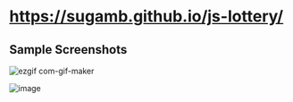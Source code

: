# https://sugamb.github.io/js-lottery/

## Sample Screenshots
![ezgif com-gif-maker](https://user-images.githubusercontent.com/85941980/166164006-5818f951-25f2-47fd-ae18-4e0ac5ddf200.gif)

![image](https://user-images.githubusercontent.com/85941980/166163582-b9f9f87c-f2d2-49bd-9aa0-3b87aa29f9c4.png)
